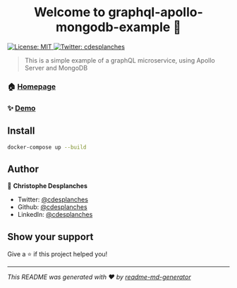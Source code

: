 <h1 align="center">Welcome to graphql-apollo-mongodb-example 👋</h1>
<p>
  <a href="#" target="_blank">
    <img alt="License: MIT" src="https://img.shields.io/badge/License-MIT-yellow.svg" />
  </a>
  <a href="https://twitter.com/cdesplanches" target="_blank">
    <img alt="Twitter: cdesplanches" src="https://img.shields.io/twitter/follow/cdesplanches.svg?style=social" />
  </a>
</p>

> This is a simple example of a graphQL microservice, using Apollo Server and MongoDB

### 🏠 [Homepage](https://github.com/cdesplanches/graphql-apollo-mongodb-example)

### ✨ [Demo](https://github.com/cdesplanches/graphql-apollo-mongodb-example)

## Install

```sh
docker-compose up --build
```

## Author

👤 **Christophe Desplanches**

* Twitter: [@cdesplanches](https://twitter.com/cdesplanches)
* Github: [@cdesplanches](https://github.com/cdesplanches)
* LinkedIn: [@cdesplanches](https://linkedin.com/in/cdesplanches)

## Show your support

Give a ⭐️ if this project helped you!

***
_This README was generated with ❤️ by [readme-md-generator](https://github.com/kefranabg/readme-md-generator)_